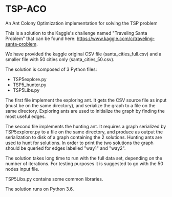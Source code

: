 
# TSP-ACO
An Ant Colony Optimization implementation for solving the TSP problem

This is a solution to the Kaggle's challenge named "Traveling Santa Problem" that can be found here: https://www.kaggle.com/c/traveling-santa-problem.

We have provided the kaggle original CSV file (santa_cities_full.csv) and a smaller file with 50 cities only (santa_cities_50.csv).

The solution is composed of 3 Python files:
- TSP5explore.py
- TSP5_hunter.py
- TSP5Libs.py

The first file implement the exploring ant. It gets the CSV source file as input (must be on the same directory), and serialize the graph to a file on the same directory. Exploring ants are used to initialize the graph by finding the most useful edges.

The second file implements the hunting ant. It requires a graph serialized by TSP5explorer.py to a file on the same directory, and produce as output the serialization to disk of a graph containing the 2 solutions. Hunting ants are used to hunt for solutions. In order to print the two solutions the graph should be queried for edges labelled "way1" and "way2".

The solution takes long time to run with the full data set, depending on the number of iterations. For testing purposes it is suggested to go with the 50 nodes input file. 

TSP5Libs.py contains some common libraries.

The solution runs on Python 3.6.
